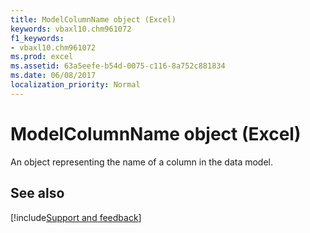 ```yaml
---
title: ModelColumnName object (Excel)
keywords: vbaxl10.chm961072
f1_keywords:
- vbaxl10.chm961072
ms.prod: excel
ms.assetid: 63a5eefe-b54d-0075-c116-8a752c881834
ms.date: 06/08/2017
localization_priority: Normal
---
```



# ModelColumnName object (Excel)

An object representing the name of a column in the data model. 


## See also

[!include[Support and feedback](~/includes/feedback-boilerplate.md)]